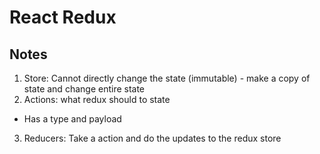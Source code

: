 # React Redux

## Notes

1. Store: Cannot directly change the state (immutable) - make a copy of state and change entire state
2. Actions: what redux should to state
  * Has a type and payload
3. Reducers: Take a action and do the updates to the redux store